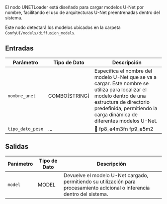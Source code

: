 
El nodo UNETLoader está diseñado para cargar modelos U-Net por nombre, facilitando el uso de arquitecturas U-Net preentrenadas dentro del sistema.

Este nodo detectará los modelos ubicados en la carpeta `ComfyUI/models/diffusion_models`.

## Entradas

| Parámetro   | Tipo de Dato | Descripción |
|-------------|--------------|-------------|
| `nombre_unet` | COMBO[STRING] | Especifica el nombre del modelo U-Net que se va a cargar. Este nombre se utiliza para localizar el modelo dentro de una estructura de directorio predefinida, permitiendo la carga dinámica de diferentes modelos U-Net. |
| `tipo_dato_peso` | ... | 🚧  fp8_e4m3fn fp9_e5m2  |

## Salidas

| Parámetro | Tipo de Dato | Descripción |
|-----------|-------------|-------------|
| `model`   | MODEL     | Devuelve el modelo U-Net cargado, permitiendo su utilización para procesamiento adicional o inferencia dentro del sistema. |
